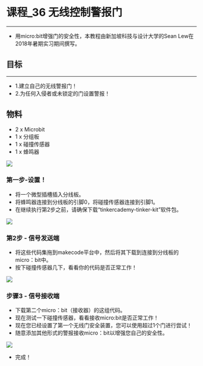 ﻿# 课程_36 无线控制警报门
---
- 用micro:bit增强门的安全性，本教程由新加坡科技与设计大学的Sean Lew在2018年暑期实习期间撰写。

## 目标
---
- 1.建立自己的无线警报门！
- 2.为任何入侵者或未锁定的门设置警报！

## 物料
- 2 x Microbit
- 1 x 分组板
- 1 x 碰撞传感器
- 1 x 蜂鸣器

![](https://wiki-media-ef.oss-cn-hongkong.aliyuncs.com//images/Boaq8eL.jpg)

### 第一步-设置！

- 将一个微型插槽插入分线板。
- 将蜂鸣器连接到分线板的引脚0，将碰撞传感器连接到引脚1。
- 在继续执行第2步之前，请确保下载“tinkercademy-tinker-kit”软件包。

![](https://wiki-media-ef.oss-cn-hongkong.aliyuncs.com//images/VvnoXBN.jpg)

### 第2步 - 信号发送端
- 将这些代码集拖到makecode平台中，然后将其下载到连接到分线板的micro：bit中。
- 按下碰撞传感器几下，看看你的代码是否正常工作！

![](https://wiki-media-ef.oss-cn-hongkong.aliyuncs.com//images/QawJArj.png)

### 步骤3 - 信号接收端
- 下载第二个micro：bit（接收器）的这组代码。
- 现在测试一下碰撞传感器，看看接收micro:bit是否正常工作！
- 现在您已经设置了第一个无线门安全装置，您可以使用超过1个门进行尝试！
- 随意添加其他形式的警报接收micro：bit以增强您自己的安全性。

![](https://wiki-media-ef.oss-cn-hongkong.aliyuncs.com//images/u5wwVjt.png)

- 完成！


